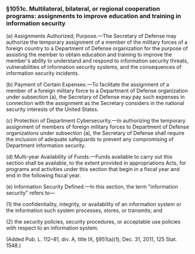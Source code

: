### §1051c. Multilateral, bilateral, or regional cooperation programs: assignments to improve education and training in information security ###

(a) Assignments Authorized; Purpose.—The Secretary of Defense may authorize the temporary assignment of a member of the military forces of a foreign country to a Department of Defense organization for the purpose of assisting the member to obtain education and training to improve the member's ability to understand and respond to information security threats, vulnerabilities of information security systems, and the consequences of information security incidents.

(b) Payment of Certain Expenses.—To facilitate the assignment of a member of a foreign military force to a Department of Defense organization under subsection (a), the Secretary of Defense may pay such expenses in connection with the assignment as the Secretary considers in the national security interests of the United States.

(c) Protection of Department Cybersecurity.—In authorizing the temporary assignment of members of foreign military forces to Department of Defense organizations under subsection (a), the Secretary of Defense shall require the inclusion of adequate safeguards to prevent any compromising of Department information security.

(d) Multi-year Availability of Funds.—Funds available to carry out this section shall be available, to the extent provided in appropriations Acts, for programs and activities under this section that begin in a fiscal year and end in the following fiscal year.

(e) Information Security Defined.—In this section, the term "information security" refers to—

(1) the confidentiality, integrity, or availability of an information system or the information such system processes, stores, or transmits; and

(2) the security policies, security procedures, or acceptable use policies with respect to an information system.

(Added Pub. L. 112–81, div. A, title IX, §951(a)(1), Dec. 31, 2011, 125 Stat. 1548.)